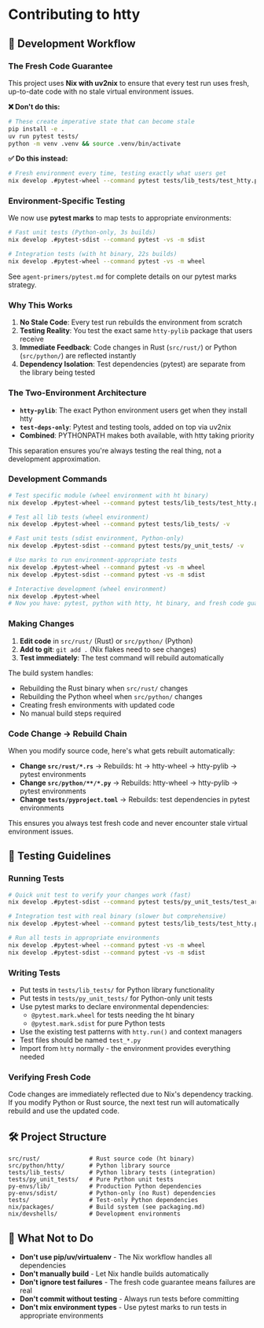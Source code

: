 # Contributing to htty

## 🔧 Development Workflow

### The Fresh Code Guarantee

This project uses **Nix with uv2nix** to ensure that every test run uses fresh, up-to-date code with no stale virtual environment issues.

**❌ Don't do this:**
```bash
# These create imperative state that can become stale
pip install -e .
uv run pytest tests/
python -m venv .venv && source .venv/bin/activate
```

**✅ Do this instead:**
```bash
# Fresh environment every time, testing exactly what users get
nix develop .#pytest-wheel --command pytest tests/lib_tests/test_htty.py -v -s
```

### Environment-Specific Testing

We now use **pytest marks** to map tests to appropriate environments:

```bash
# Fast unit tests (Python-only, 3s builds)
nix develop .#pytest-sdist --command pytest -vs -m sdist

# Integration tests (with ht binary, 22s builds)  
nix develop .#pytest-wheel --command pytest -vs -m wheel
```

See `agent-primers/pytest.md` for complete details on our pytest marks strategy.

### Why This Works

1. **No Stale Code**: Every test run rebuilds the environment from scratch
2. **Testing Reality**: You test the exact same `htty-pylib` package that users receive  
3. **Immediate Feedback**: Code changes in Rust (`src/rust/`) or Python (`src/python/`) are reflected instantly
4. **Dependency Isolation**: Test dependencies (pytest) are separate from the library being tested

### The Two-Environment Architecture

- **`htty-pylib`**: The exact Python environment users get when they install htty
- **`test-deps-only`**: Pytest and testing tools, added on top via uv2nix
- **Combined**: PYTHONPATH makes both available, with htty taking priority

This separation ensures you're always testing the real thing, not a development approximation.

### Development Commands

```bash
# Test specific module (wheel environment with ht binary)
nix develop .#pytest-wheel --command pytest tests/lib_tests/test_htty.py::test_hello_world -v -s

# Test all lib tests (wheel environment)
nix develop .#pytest-wheel --command pytest tests/lib_tests/ -v

# Fast unit tests (sdist environment, Python-only)
nix develop .#pytest-sdist --command pytest tests/py_unit_tests/ -v

# Use marks to run environment-appropriate tests
nix develop .#pytest-wheel --command pytest -vs -m wheel
nix develop .#pytest-sdist --command pytest -vs -m sdist

# Interactive development (wheel environment)
nix develop .#pytest-wheel
# Now you have: pytest, python with htty, ht binary, and fresh code guaranteed
```

### Making Changes

1. **Edit code** in `src/rust/` (Rust) or `src/python/` (Python)
2. **Add to git**: `git add .` (Nix flakes need to see changes)
3. **Test immediately**: The test command will rebuild automatically

The build system handles:
- Rebuilding the Rust binary when `src/rust/` changes
- Rebuilding the Python wheel when `src/python/` changes  
- Creating fresh environments with updated code
- No manual build steps required

### Code Change → Rebuild Chain

When you modify source code, here's what gets rebuilt automatically:

- **Change `src/rust/*.rs`** → Rebuilds: ht → htty-wheel → htty-pylib → pytest environments
- **Change `src/python/**/*.py`** → Rebuilds: htty-wheel → htty-pylib → pytest environments  
- **Change `tests/pyproject.toml`** → Rebuilds: test dependencies in pytest environments

This ensures you always test fresh code and never encounter stale virtual environment issues.

## 🧪 Testing Guidelines

### Running Tests

```bash
# Quick unit test to verify your changes work (fast)
nix develop .#pytest-sdist --command pytest tests/py_unit_tests/test_args.py -v

# Integration test with real binary (slower but comprehensive)
nix develop .#pytest-wheel --command pytest tests/lib_tests/test_htty.py::test_hello_world_with_scrolling -v -s

# Run all tests in appropriate environments
nix develop .#pytest-wheel --command pytest -vs -m wheel
nix develop .#pytest-sdist --command pytest -vs -m sdist
```

### Writing Tests

- Put tests in `tests/lib_tests/` for Python library functionality
- Put tests in `tests/py_unit_tests/` for Python-only unit tests  
- Use pytest marks to declare environmental dependencies:
  - `@pytest.mark.wheel` for tests needing the ht binary
  - `@pytest.mark.sdist` for pure Python tests
- Use the existing test patterns with `htty.run()` and context managers
- Test files should be named `test_*.py`
- Import from `htty` normally - the environment provides everything needed

### Verifying Fresh Code

Code changes are immediately reflected due to Nix's dependency tracking. If you modify Python or Rust source, the next test run will automatically rebuild and use the updated code.

## 🛠️ Project Structure

```
src/rust/              # Rust source code (ht binary)
src/python/htty/       # Python library source
tests/lib_tests/       # Python library tests (integration)
tests/py_unit_tests/   # Pure Python unit tests
py-envs/lib/           # Production Python dependencies
py-envs/sdist/         # Python-only (no Rust) dependencies  
tests/                 # Test-only Python dependencies
nix/packages/          # Build system (see packaging.md)
nix/devshells/         # Development environments
```

## 🚫 What Not to Do

- **Don't use pip/uv/virtualenv** - The Nix workflow handles all dependencies
- **Don't manually build** - Let Nix handle builds automatically
- **Don't ignore test failures** - The fresh code guarantee means failures are real
- **Don't commit without testing** - Always run tests before committing
- **Don't mix environment types** - Use pytest marks to run tests in appropriate environments
